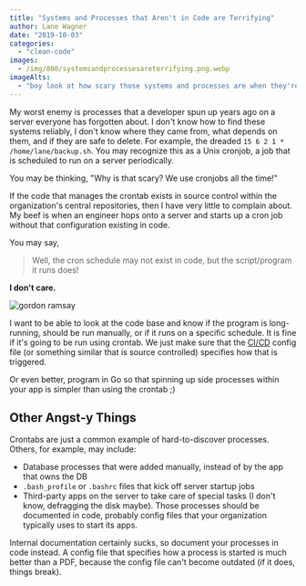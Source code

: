 ```yaml
---
title: "Systems and Processes that Aren't in Code are Terrifying"
author: Lane Wagner
date: "2019-10-03"
categories:
  - "clean-code"
images:
  - /img/800/systemsandprocessesareterrifying.png.webp
imageAlts:
  - "boy look at how scary those systems and processes are when they're not in code"
---
```


My worst enemy is processes that a developer spun up years ago on a server everyone has forgotten about. I don't know how to find these systems reliably, I don't know where they came from, what depends on them, and if they are safe to delete. For example, the dreaded `15 6 2 1 * /home/lane/backup.sh`. You may recognize this as a Unix cronjob, a job that is scheduled to run on a server periodically.

You may be thinking, "Why is that scary? We use cronjobs all the time!"

If the code that manages the crontab exists in source control within the organization's central repositories, then I have very little to complain about. My beef is when an engineer hops onto a server and starts up a cron job without that configuration existing in code.

You may say,

> Well, the cron schedule may not exist in code, but the script/program it runs does!

**I don't care.**

![gordon ramsay](/img/800/26ipc1.jpg)

I want to be able to look at the code base and know if the program is long-running, should be run manually, or if it runs on a specific schedule. It is fine if it's going to be run using crontab. We just make sure that the [CI/CD](https://www.boot.dev/courses/learn-ci-cd-github-docker) config file (or something similar that is source controlled) specifies how that is triggered.

Or even better, program in Go so that spinning up side processes within your app is simpler than using the crontab ;)

## Other Angst-y Things

Crontabs are just a common example of hard-to-discover processes. Others, for example, may include:

- Database processes that were added manually, instead of by the app that owns the DB
- `.bash_profile` or `.bashrc` files that kick off server startup jobs
- Third-party apps on the server to take care of special tasks (I don't know, defragging the disk maybe). Those processes should be documented in code, probably config files that your organization typically uses to start its apps.

Internal documentation certainly sucks, so document your processes in code instead. A config file that specifies how a process is started is much better than a PDF, because the config file can't become outdated (if it does, things break).
